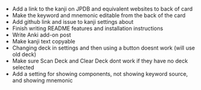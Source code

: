 - Add a link to the kanji on JPDB and equivalent websites to back of card
- Make the keyword and mnemonic editable from the back of the card
- Add github link and issue to kanji settings about
- Finish writing README features and installation instructions
- Write Anki add-on post
- Make kanji text copyable
- Changing deck in settings and then using a button doesnt work (will use old deck)
- Make sure Scan Deck and Clear Deck dont work if they have no deck selected
- Add a setting for showing components, not showing keyword source, and showing mnemonic